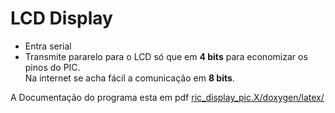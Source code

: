 # LCD Display

- Entra serial
- Transmite pararelo para o LCD só que em **4 bits** para economizar os pinos do PIC.<br />Na internet se acha fácil a comunicação em **8 bits**.

A Documentação do programa esta em pdf [ric_display_pic.X/doxygen/latex/](https://github.com/freric-51/uCPU/tree/main/MPLABXProjects/ric_display_pic.X/doxygen/latex)

